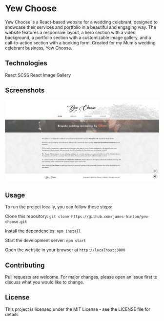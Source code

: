 # Yew Choose
Yew Choose is a React-based website for a wedding celebrant, designed to showcase their services and portfolio in a beautiful and engaging way. The website features a responsive layout, a hero section with a video background, a portfolio section with a customizable image gallery, and a call-to-action section with a booking form. Created for my Mum's wedding celebrant business, Yew Choose.

## Technologies
React
SCSS
React Image Gallery

## Screenshots
<!-- docs/home.png -->
![Home](docs/home.png)


## Usage
To run the project locally, you can follow these steps:

Clone this repository: `git clone https://github.com/james-hinton/yew-choose.git`

Install the dependencies: `npm install`

Start the development server: `npm start`

Open the website in your browser at `http://localhost:3000`

## Contributing
Pull requests are welcome. For major changes, please open an issue first to discuss what you would like to change.

## License
This project is licensed under the MIT License - see the LICENSE file for details

